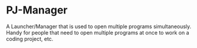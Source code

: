 # PJ-Manager
A Launcher/Manager that is used to open multiple programs simultaneously. Handy for people that need to open multiple programs at once to work on a coding project, etc.
